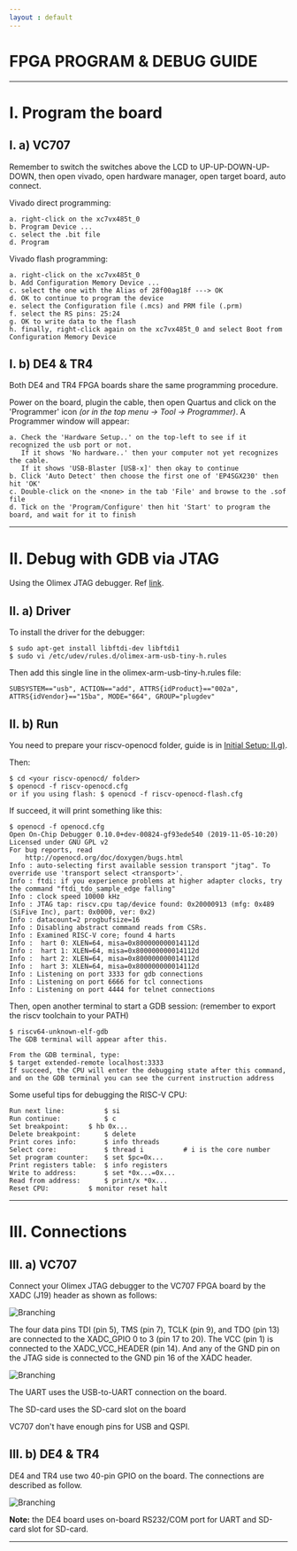 ```yaml
---
layout : default
---
```


# FPGA PROGRAM & DEBUG GUIDE

* * *

# I. Program the board

## I. a) VC707

Remember to switch the switches above the LCD to UP-UP-DOWN-UP-DOWN,
then open vivado, open hardware manager, open target board, auto connect.

Vivado direct programming:

	a. right-click on the xc7vx485t_0
	b. Program Device ...
	c. select the .bit file
	d. Program

Vivado flash programming:

	a. right-click on the xc7vx485t_0
	b. Add Configuration Memory Device ...
	c. select the one with the Alias of 28f00ag18f ---> OK
	d. OK to continue to program the device
	e. select the Configuration file (.mcs) and PRM file (.prm)
	f. select the RS pins: 25:24
	g. OK to write data to the flash
	h. finally, right-click again on the xc7vx485t_0 and select Boot from Configuration Memory Device

## I. b) DE4 & TR4

Both DE4 and TR4 FPGA boards share the same programming procedure.

Power on the board, plugin the cable, then open Quartus and click on the 'Programmer' icon *(or in the top menu -> Tool -> Programmer)*. A Programmer window will appear:

	a. Check the 'Hardware Setup..' on the top-left to see if it recognized the usb port or not.
	   If it shows 'No hardware..' then your computer not yet recognizes the cable.
	   If it shows 'USB-Blaster [USB-x]' then okay to continue
	b. Click 'Auto Detect' then choose the first one of 'EP4SGX230' then hit 'OK'
	c. Double-click on the <none> in the tab 'File' and browse to the .sof file
	d. Tick on the 'Program/Configure' then hit 'Start' to program the board, and wait for it to finish

* * *

# II. Debug with GDB via JTAG

Using the Olimex JTAG debugger. Ref [link](https://www.olimex.com/Products/ARM/JTAG/ARM-USB-TINY-H/).

## II. a) Driver

To install the driver for the debugger:

	$ sudo apt-get install libftdi-dev libftdi1
	$ sudo vi /etc/udev/rules.d/olimex-arm-usb-tiny-h.rules

Then add this single line in the olimex-arm-usb-tiny-h.rules file:

	SUBSYSTEM=="usb", ACTION=="add", ATTRS{idProduct}=="002a", ATTRS{idVendor}=="15ba", MODE="664", GROUP="plugdev"

## II. b) Run

You need to prepare your riscv-openocd folder, guide is in [Initial Setup: II.g)](./init.md#ii-g-openocd).

Then:

	$ cd <your riscv-openocd/ folder>
	$ openocd -f riscv-openocd.cfg
	or if you using flash: $ openocd -f riscv-openocd-flash.cfg

If succeed, it will print something like this:

	$ openocd -f openocd.cfg 
	Open On-Chip Debugger 0.10.0+dev-00824-gf93ede540 (2019-11-05-10:20)
	Licensed under GNU GPL v2
	For bug reports, read
		http://openocd.org/doc/doxygen/bugs.html
	Info : auto-selecting first available session transport "jtag". To override use 'transport select <transport>'.
	Info : ftdi: if you experience problems at higher adapter clocks, try the command "ftdi_tdo_sample_edge falling"
	Info : clock speed 10000 kHz
	Info : JTAG tap: riscv.cpu tap/device found: 0x20000913 (mfg: 0x489 (SiFive Inc), part: 0x0000, ver: 0x2)
	Info : datacount=2 progbufsize=16
	Info : Disabling abstract command reads from CSRs.
	Info : Examined RISC-V core; found 4 harts
	Info :  hart 0: XLEN=64, misa=0x800000000014112d
	Info :  hart 1: XLEN=64, misa=0x800000000014112d
	Info :  hart 2: XLEN=64, misa=0x800000000014112d
	Info :  hart 3: XLEN=64, misa=0x800000000014112d
	Info : Listening on port 3333 for gdb connections
	Info : Listening on port 6666 for tcl connections
	Info : Listening on port 4444 for telnet connections

Then, open another terminal to start a GDB session: (remember to export the riscv toolchain to your PATH)

	$ riscv64-unknown-elf-gdb
	The GDB terminal will appear after this.
	
	From the GDB terminal, type:
	$ target extended-remote localhost:3333
	If succeed, the CPU will enter the debugging state after this command,
	and on the GDB terminal you can see the current instruction address

Some useful tips for debugging the RISC-V CPU:

	Run next line:			$ si
	Run continue:			$ c
	Set breakpoint:		$ hb 0x...
	Delete breakpoint:		$ delete
	Print cores info:		$ info threads
	Select core:			$ thread i			# i is the core number
	Set program counter:	$ set $pc=0x...
	Print registers table:	$ info registers
	Write to address:		$ set *0x...=0x...
	Read from address:		$ print/x *0x...
	Reset CPU:			$ monitor reset halt

* * *

# III. Connections

## III. a) VC707

Connect your Olimex JTAG debugger to the VC707 FPGA board by the XADC (J19) header as shown as follows:

![Branching](./jtag-20pin.png)

The four data pins TDI (pin 5), TMS (pin 7), TCLK (pin 9), and TDO (pin 13) are connected to the XADC_GPIO 0 to 3 (pin 17 to 20). The VCC (pin 1) is connected to the XADC_VCC_HEADER (pin 14). And any of the GND pin on the JTAG side is connected to the GND pin 16 of the XADC header.

![Branching](./jtag-xadc.png)

The UART uses the USB-to-UART connection on the board.

The SD-card uses the SD-card slot on the board

VC707 don't have enough pins for USB and QSPI.

## III. b) DE4 & TR4

DE4 and TR4 use two 40-pin GPIO on the board. The connections are described as follow.

![Branching](./GPIOConnect.png)

**Note:** the DE4 board uses on-board RS232/COM port for UART and SD-card slot for SD-card.

* * *
